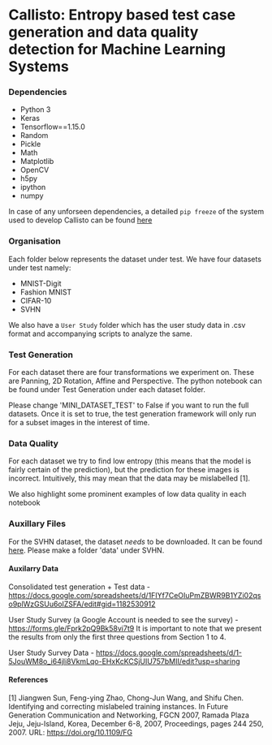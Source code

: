 # Callisto: Entropy based test case generation and data quality detection for Machine Learning Systems

### Dependencies
* Python 3
* Keras
* Tensorflow==1.15.0
* Random
* Pickle
* Math
* Matplotlib
* OpenCV
* h5py
* ipython
* numpy

In case of any unforseen dependencies, a detailed ```pip freeze``` of the system used to develop Callisto can be found 
[here](https://docs.google.com/document/d/1Cbcfiv3Y7Fz3jKcwv-h2EWLBY37orPuwbflp_C8P2ok/edit?usp=sharing) 


### Organisation 
Each folder below represents the dataset under test. We have four datasets under test namely:
* MNIST-Digit
* Fashion MNIST
* CIFAR-10
* SVHN

We also have a ``User Study`` folder which has the user study data in .csv format and accompanying scripts to analyze the
same.

### Test Generation
For each dataset there are four transformations we experiment on. These are Panning, 2D Rotation, Affine and Perspective. 
The python notebook can be found under Test Generation under each dataset folder. 

Please change 'MINI_DATASET_TEST' to False if you want to run the full datasets. Once it is set to true, the test generation framework will only run for a subset images in the interest of time.


### Data Quality
For each dataset we try to find low entropy (this means that the model is fairly certain of the prediction), but the prediction 
for these images is incorrect. Intuitively, this may mean that the data may be mislabelled [1]. 

We also highlight some prominent examples of low data quality in each notebook 

### Auxillary Files
  For the SVHN dataset, the dataset *needs* to be downloaded. It can be found [here](https://drive.google.com/file/d/1Zxz1QC5ZD6eREwLfjv1NVdUaZxV0hp4U/view). Please make a folder 'data' under SVHN.
  
#### Auxilarry Data

Consolidated test generation + Test data - https://docs.google.com/spreadsheets/d/1FIYf7CeOIuPmZBWR9B1YZi02qso9plWzGSUu6olZSFA/edit#gid=1182530912

User Study Survey (a Google Account is needed to see the survey) - https://forms.gle/Fprk2pQ9Bk58vi7t9
It is important to note that we present the results from only the first three questions from Section 1 to 4. 

User Study Survey Data - https://docs.google.com/spreadsheets/d/1-5JouWM8o_i64jli8VkmLqo-EHxKcKCSjUIU757bMII/edit?usp=sharing


 
 #### References
 
[1] Jiangwen Sun, Feng-ying Zhao, Chong-Jun Wang, and Shifu Chen. Identifying and correcting mislabeled training instances. In Future Generation Communication and Networking, FGCN 2007, Ramada Plaza Jeju, Jeju-Island, Korea, December 6-8, 2007, Proceedings, pages 244 250, 2007. URL: https://doi.org/10.1109/FG

